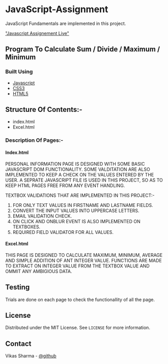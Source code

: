 # JavaScript-Assignment
JavaScript Fundamentals are implemented in this project.

["Javascript Assignement Live"](https://vikasinder.github.io/JavaScript-Assignment/)


## Program To Calculate Sum / Divide / Maximum / Minimum 


### Built Using


* [Javascript](https://www.w3schools.com/javascript/)
* [CSS3](https://www.w3schools.com/css/)
* [HTML5](https://www.w3schools.com/html/)


## Structure Of Contents:-

* index.html
* Excel.html


### Description Of Pages:-

#### Index.html 

PERSONAL INFORMATION PAGE IS DESIGNED WITH SOME BASIC JAVASCRIPT DOM FUNCTIONALITY.
SOME VALDITATION ARE ALSO IMPLEMENTED TO KEEP A CHECK ON THE VALUES ENTERED BY THE USER.
A SEPRATE JAVASCRIPT FILE IS USED IN THIS PROJECT, SO AS TO KEEP HTML PAGES FREE FROM ANY EVENT HANDLING.

TEXTBOX VALIDATIONS THAT ARE IMPLEMENTED IN THIS PROJECT:-

1. FOR ONLY TEXT VALUES IN FIRSTNAME AND LASTNAME FIELDS.
2. CONVERT THE INPUT VALUES INTO UPPERCASE LETTERS.
3. EMAIL VALIDATION CHECK.
4. ON CLICK AND ONBLUR EVENT IS ALSO IMPLEMENTED ON TEXTBOXES.
5. REQUIRED FIELD VALIDATOR FOR ALL VALUES.


#### Excel.html 

THIS PAGE IS DESIGNED TO CALCULATE MAXIMUM, MINIMUM, AVERAGE AND SIMPLE ADDITION OF ANT INTEGER VALUE.
FUNCTIONS ARE MADE TO EXTRACT ON INTEGER VALUE FROM THE TEXTBOX VALUE AND OMMIT ANY AMBIGIOUS DATA. 



## Testing

Trials are done on each page to check the functionallity of all the page.

  
<!-- LICENSE -->
## License

Distributed under the MIT License. See `LICENSE` for more information.

<!-- CONTACT -->
## Contact  

Vikas Sharma - [@github](https://github.com/vikasinder/)




